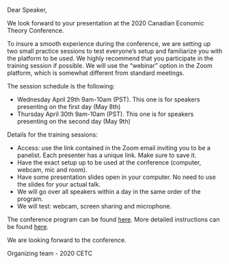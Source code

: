 Dear Speaker,

We look forward to your presentation at the 2020 Canadian Economic Theory Conference.

To insure a smooth experience during the conference, we are setting up two small practice sessions to test everyone’s setup and familiarize you with the platform to be used. We highly recommend that you participate in the training session if possible. We will use the “webinar” option in the Zoom platform, which is somewhat different from standard meetings.

The session schedule is the following:
* Wednesday April 29th 9am-10am (PST). This one is for speakers presenting on the first day (May 8th)
* Thursday April 30th 9am-10am (PST). This one is for speakers presenting on the second day (May 9th)

Details for the training sessions:
* Access: use the link contained in the Zoom email inviting you to be a panelist. Each presenter has a unique link. Make sure to save it. 
* Have the exact setup up to be used at the conference (computer, webcam, mic and room).
* Have some presentation slides open in your computer. No need to use the slides for your actual talk.
* We will go over all speakers within a day in the same order of the program.
* We will test: webcam, screen sharing and microphone.

The conference program can be found [here](https://michaelpetersubc.github.io/cetc/2020/conference_program). More detailed instructions can be found [here](https://michaelpetersubc.github.io/cetc/2020/CETC-instructions).

We are looking forward to the conference.

Organizing team - 2020 CETC
